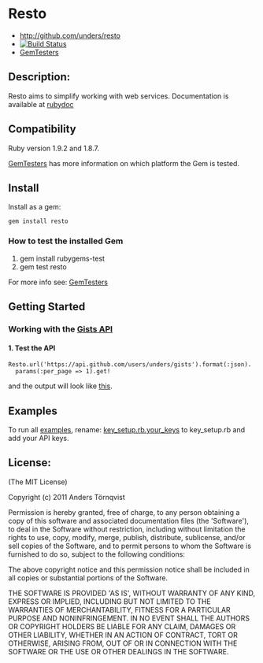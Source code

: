 # Resto

* http://github.com/unders/resto
* [![Build Status](http://travis-ci.org/unders/resto.png)](http://travis-ci.org/unders/resto)
* [GemTesters](http://test.rubygems.org/gems/resto)

## Description:

Resto aims to simplify working with web services.
Documentation is available at [rubydoc](http://rubydoc.info/gems/resto)

## Compatibility

Ruby version 1.9.2 and 1.8.7.

[GemTesters](http://test.rubygems.org/gems/resto) has
 more information on which platform the Gem is tested.

## Install

Install as a gem:

    gem install resto

### How to test the installed Gem

 1. gem install rubygems-test
 2. gem test resto

For more info see: [GemTesters](http://test.rubygems.org/)

## Getting Started

### Working with the [Gists API](http://developer.github.com/v3/gists/)

#### 1. Test the API

    Resto.url('https://api.github.com/users/unders/gists').format(:json).
      params(:per_page => 1).get!

and the output will look like [this](https://github.com/unders/resto/raw/master/example/1_gists_output.txt).

## Examples

To run all [examples](https://github.com/unders/resto/tree/master/example), rename:
[key_setup.rb.your_keys](https://github.com/unders/resto/tree/master/example/key_setup.rb.your_keys)
to key_setup.rb and add your API keys.


## License:

(The MIT License)

Copyright (c) 2011 Anders Törnqvist

Permission is hereby granted, free of charge, to any person obtaining
a copy of this software and associated documentation files (the
'Software'), to deal in the Software without restriction, including
without limitation the rights to use, copy, modify, merge, publish,
distribute, sublicense, and/or sell copies of the Software, and to
permit persons to whom the Software is furnished to do so, subject to
the following conditions:

The above copyright notice and this permission notice shall be
included in all copies or substantial portions of the Software.

THE SOFTWARE IS PROVIDED 'AS IS', WITHOUT WARRANTY OF ANY KIND,
EXPRESS OR IMPLIED, INCLUDING BUT NOT LIMITED TO THE WARRANTIES OF
MERCHANTABILITY, FITNESS FOR A PARTICULAR PURPOSE AND NONINFRINGEMENT.
IN NO EVENT SHALL THE AUTHORS OR COPYRIGHT HOLDERS BE LIABLE FOR ANY
CLAIM, DAMAGES OR OTHER LIABILITY, WHETHER IN AN ACTION OF CONTRACT,
TORT OR OTHERWISE, ARISING FROM, OUT OF OR IN CONNECTION WITH THE
SOFTWARE OR THE USE OR OTHER DEALINGS IN THE SOFTWARE.
